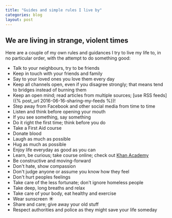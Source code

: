 ```yaml
---
title: "Guides and simple rules I live by"
categories: blog
layout: post
---
```


## We are living in strange, violent times

Here are a couple of my own rules and guidances I try to live my life to, in no particular order, with the attempt to do something good:

- Talk to your neighbours, try to be friends
- Keep in touch with your friends and family
- Say to your loved ones you love them every day
- Keep all channels open, even if you disagree strongly; that means tend to bridges instead of burning them
- Keep an open mind; read articles from multiple sources; [use RSS feeds]({% post_url 2016-06-16-sharing-my-feeds %})!
- Step away from Facebook and other social media from time to time
- Listen and think before opening your mouth
- If you see something, say something
- Do it right the first time; think before you do
- Take a First Aid course
- Donate blood
- Laugh as much as possible
- Hug as much as possible
- Enjoy life everyday as good as you can
- Learn, be curious; take course online; check out [Khan Academy](https://www.khanacademy.org/)
- Be constructive and moving-forward
- Don't hate, show compassion
- Don't judge anyone or assume you know how they feel
- Don't hurt peoples feelings
- Take care of the less fortunate; don't ignore homeless people
- Take deep, long breaths and relax
- Take care of your body, eat healthy and exercise
- Wear sunscreen :sunny:
- Share and care; give away your old stuff
- Respect authorities and police as they might save your life someday